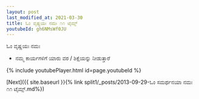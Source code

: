 ```yaml
---
layout: post
last_modified_at: 2021-03-30
title: ಓಂ ವೃಷ್ಣಯಃ ನಮಃ ೧೧ ಟೈಮ್ಸ್
youtubeId: gh6NMsWf0JU
---
```

 
 
 ಓಂ ವೃಷ್ಣಯಃ ನಮಃ  
 
 -  ನಮ್ಮ ಕಾರ್ಯಗಳಿಗೆ ಯಾರು ವರ / ಶಿಕ್ಷೆಯನ್ನು ನೀಡುತ್ತಾರೆ 
 
  
 
  
 
 
 
 
 
 


{% include youtubePlayer.html id=page.youtubeId %}
 
[Next]({{ site.baseurl }}{% link  split1/_posts/2013-09-29-ಓಂ ಸಮರ್ಥನಯಾ ನಮಃ ೧೧ ಟೈಮ್ಸ್.md%})
 
